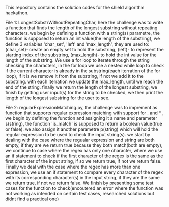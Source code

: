 This repository contains the solution codes for the shield algorithm hackathon.

File 1: LongestSubstrWithoutRepeatingChar, here the challenge was to write a function that finds the length of the longest substring without repeating characters. we begin by defining a function with a string(s) parametre, the function is supposed to return an int value(the length of the substring), we define 3 variables 'char_set', 'left' and 'max_length', they are used to: (char_set)- create an empty set to hold the substring, (left)- to represent the starting index of the substring, (max_length)- to hold the int value for the length of the substring. We use a for loop to iterate through the string  checking the characters, in the for loop we use a nested while loop to check if the current character is already in the substring(each iterration of the for loop), if it is we remove it from the substring, if not we add it to the substring. with each iterration we update the max_length, until we reach the end of the string. finally we return the length of the longest substring,  we finish by getting user input(s) for the string to be checked, we then print the length of the longest substring for the user to see. 

File 2: regularExpressionMatching.py, the challenge was to imprement as function that supports regular expression matching with support for . and * , we begin by defining the function and assigning it a name and parameter s(string), the function 'is_match' is supposed to return a boolean value(true or false). we also assign it another parametre p(string) which will hold the regular expression to be used to check the input string(s). we start by dealing with the case where the regualar expression and string are both empty, if they are we return true because they both match(both are empty), we continue to case where the regex has only one character, where we use an if statement to check if the first character of the regex is the same as the first character of the input string, if so we return true, if not we return false. Finally we deal with the case where the regex has more than one expression, we use an if statement to compare every character of the regex with its corresponding character(s) in the input string, if they are the same we return true, if not we return false. We finish by presenting some test cases for the function to check(encoutered an error where the function was not working as intended on certain test cases, researched solutions but didnt find a practical one)